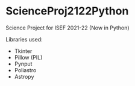 # ScienceProj2122Python
Science Project for ISEF 2021-22 (Now in Python)

Libraries used:
 - Tkinter
 - Pillow (PIL)
 - Pynput
 - Poliastro
 - Astropy
